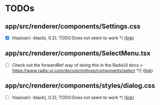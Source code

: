 # TODOs

## app/src/renderer/components/Settings.css

- [x] hlsa(var(--black), 0.2); TODO:Does not seem to work */ ([link](https://github.com/theronburger/rulie/blob/main/app/src/renderer/components/Settings.css#L14))

## app/src/renderer/components/SelectMenu.tsx

- [ ] Check out the forwardRef way of doing this in the RadixUI docs > https://www.radix-ui.com/docs/primitives/components/select */} ([link](https://github.com/theronburger/rulie/blob/main/app/src/renderer/components/SelectMenu.tsx#L42))

## app/src/renderer/components/styles/dialog.css

- [ ] hlsa(var(--black), 0.2); TODO:Does not seem to work */ ([link](https://github.com/theronburger/rulie/blob/main/app/src/renderer/components/styles/dialog.css#L2))


